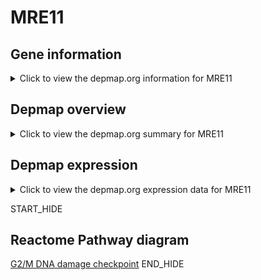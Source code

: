 <h1>MRE11</h1>

<h2>Gene information</h2>
<details>
  <summary>Click to view the depmap.org information for MRE11</summary>
  <iframe src="https://depmap.org/portal/gene/MRE11?tab=about" style="border:none;width:100%;height:800px"></iframe>
</details>

<h2>Depmap overview</h2>
<details>
  <summary>Click to view the depmap.org summary for MRE11</summary>
  <iframe src="https://depmap.org/portal/gene/MRE11?tab=overview" style="border:none;width:100%;height:800px"></iframe>
</details>

<h2>Depmap expression</h2>
<details>
  <summary>Click to view the depmap.org expression data for MRE11</summary>
  <iframe src="https://depmap.org/portal/gene/MRE11?tab=characterization" style="border:none;width:100%;height:800px"></iframe>
</details>


START_HIDE
<h2>Reactome Pathway diagram</h2>
<a href="https://reactome.org/PathwayBrowser/#/R-HSA-69473">G2/M DNA damage checkpoint</a>
END_HIDE


